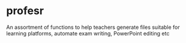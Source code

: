 # profesr
An assortment of functions to help teachers generate files suitable for learning platforms, automate exam writing, PowerPoint editing etc
